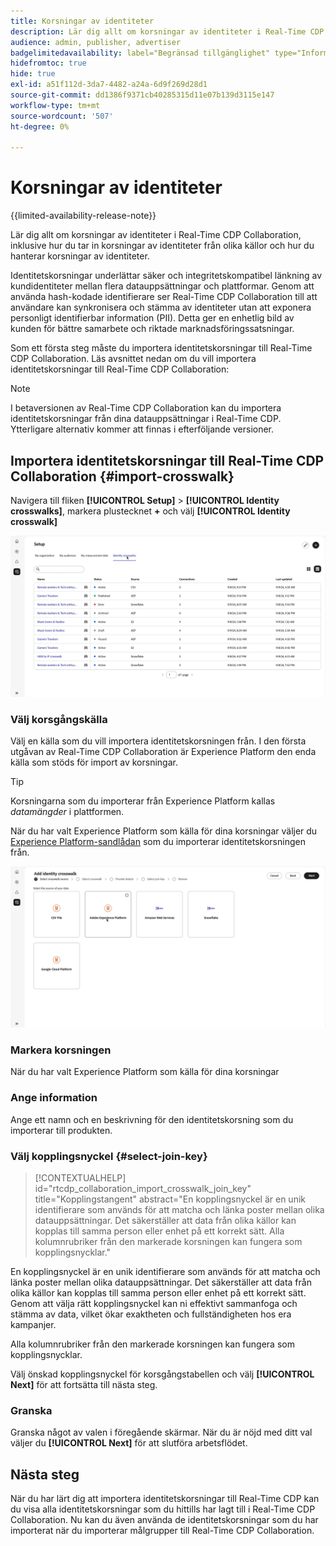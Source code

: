 ```yaml
---
title: Korsningar av identiteter
description: Lär dig allt om korsningar av identiteter i Real-Time CDP Collaboration, inklusive hur du kan ta fram korsningar av identiteter från olika källor och hur du hanterar korsningar av identiteter
audience: admin, publisher, advertiser
badgelimitedavailability: label="Begränsad tillgänglighet" type="Informative" url="https://helpx.adobe.com/legal/product-descriptions/real-time-customer-data-platform-collaboration.html newtab=true"
hidefromtoc: true
hide: true
exl-id: a51f112d-3da7-4482-a24a-6d9f269d28d1
source-git-commit: dd1386f9371cb40285315d11e07b139d3115e147
workflow-type: tm+mt
source-wordcount: '507'
ht-degree: 0%

---
```


# Korsningar av identiteter

{{limited-availability-release-note}}

Lär dig allt om korsningar av identiteter i Real-Time CDP Collaboration, inklusive hur du tar in korsningar av identiteter från olika källor och hur du hanterar korsningar av identiteter.

Identitetskorsningar underlättar säker och integritetskompatibel länkning av kundidentiteter mellan flera datauppsättningar och plattformar. Genom att använda hash-kodade identifierare ser Real-Time CDP Collaboration till att användare kan synkronisera och stämma av identiteter utan att exponera personligt identifierbar information (PII). Detta ger en enhetlig bild av kunden för bättre samarbete och riktade marknadsföringssatsningar.

<!--
In Real-Time CDP Collaboration, use identity crosswalks alongside your audiences by [TODO] insert material here. 
-->


Som ett första steg måste du importera identitetskorsningar till Real-Time CDP Collaboration. Läs avsnittet nedan om du vill importera identitetskorsningar till Real-Time CDP Collaboration:

>[!NOTE]
>
>I betaversionen av Real-Time CDP Collaboration kan du importera identitetskorsningar från dina datauppsättningar i Real-Time CDP. Ytterligare alternativ kommer att finnas i efterföljande versioner.

## Importera identitetskorsningar till Real-Time CDP Collaboration {#import-crosswalk}

Navigera till fliken **[!UICONTROL Setup]** > **[!UICONTROL Identity crosswalks]**, markera plustecknet **+** och välj **[!UICONTROL Identity crosswalk]**

![Inspelning av hur du kommer till skärmen för att lägga till identitetskorsning](/help/assets/setup/identity-crosswalks/import-identity-crosswalk.gif)

### Välj korsgångskälla

Välj en källa som du vill importera identitetskorsningen från. I den första utgåvan av Real-Time CDP Collaboration är Experience Platform den enda källa som stöds för import av korsningar.

>[!TIP]
>
>Korsningarna som du importerar från Experience Platform kallas *datamängder* i plattformen.

När du har valt Experience Platform som källa för dina korsningar väljer du [Experience Platform-sandlådan](https://experienceleague.adobe.com/en/docs/experience-platform/sandbox/home) som du importerar identitetskorsningen från.

![Inspelning av hur du väljer en övergångskälla](/help/assets/setup/identity-crosswalks/select-crosswalk-source.gif)

### Markera korsningen

När du har valt Experience Platform som källa för dina korsningar

### Ange information

Ange ett namn och en beskrivning för den identitetskorsning som du importerar till produkten.

### Välj kopplingsnyckel {#select-join-key}

>[!CONTEXTUALHELP]
>id="rtcdp_collaboration_import_crosswalk_join_key"
>title="Kopplingstangent"
>abstract="En kopplingsnyckel är en unik identifierare som används för att matcha och länka poster mellan olika datauppsättningar. Det säkerställer att data från olika källor kan kopplas till samma person eller enhet på ett korrekt sätt. Alla kolumnrubriker från den markerade korsningen kan fungera som kopplingsnycklar."

En kopplingsnyckel är en unik identifierare som används för att matcha och länka poster mellan olika datauppsättningar. Det säkerställer att data från olika källor kan kopplas till samma person eller enhet på ett korrekt sätt. Genom att välja rätt kopplingsnyckel kan ni effektivt sammanfoga och stämma av data, vilket ökar exaktheten och fullständigheten hos era kampanjer.

Alla kolumnrubriker från den markerade korsningen kan fungera som kopplingsnycklar.

Välj önskad kopplingsnyckel för korsgångstabellen och välj **[!UICONTROL Next]** för att fortsätta till nästa steg.

### Granska

Granska något av valen i föregående skärmar. När du är nöjd med ditt val väljer du **[!UICONTROL Next]** för att slutföra arbetsflödet.

## Nästa steg

När du har lärt dig att importera identitetskorsningar till Real-Time CDP kan du visa alla identitetskorsningar som du hittills har lagt till i Real-Time CDP Collaboration. Nu kan du även använda de identitetskorsningar som du har importerat när du importerar målgrupper till Real-Time CDP Collaboration.
